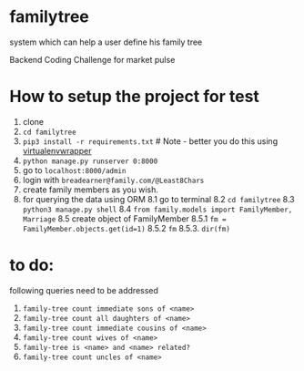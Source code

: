 # familytree
system which can help a user define his family tree

Backend Coding Challenge for market pulse


# How to setup the project for test

1. clone
2. `cd familytree`
3. `pip3 install -r requirements.txt`  # Note - better you do this using [virtualenvwrapper](https://docs.python-guide.org/dev/virtualenvs/#virtualenvwrapper)
4. `python manage.py runserver 0:8000`
5. go to `localhost:8000/admin`
6. login with `breadearner@family.com/@Least8Chars`
7. create family members as you wish.
8. for querying the data using ORM 
	8.1 go to terminal
	8.2 `cd familytree` 
	8.3 `python3 manage.py shell`
	8.4 `from family.models import FamilyMember, Marriage`
	8.5 create object of FamilyMember
		8.5.1 `fm = FamilyMember.objects.get(id=1)`
		8.5.2 `fm`
		8.5.3. `dir(fm)`


# to do:

following queries need to be addressed

1. `family-tree count immediate sons of <name>`
2. `family-tree count all daughters of <name>`
3. `family-tree count immediate cousins of <name>`
4. `family-tree count wives of <name>`
5. `family-tree is <name> and <name> related?`
6. `family-tree count uncles of <name>`

